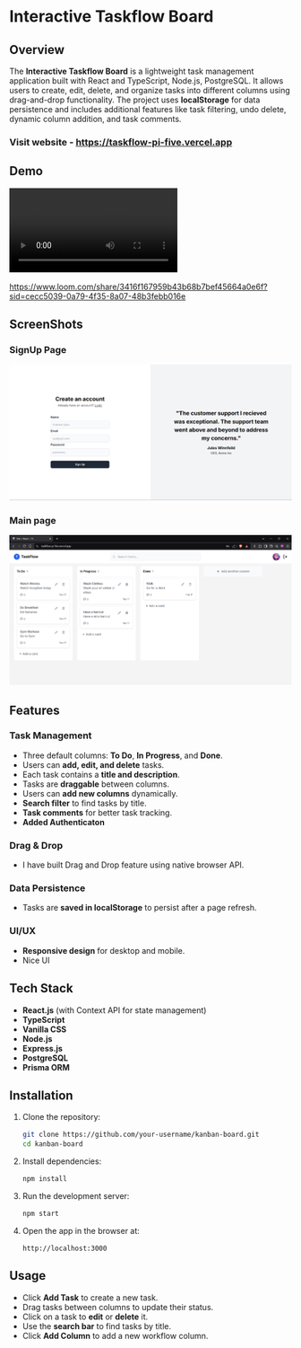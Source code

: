 # Interactive Taskflow Board

## Overview
The **Interactive Taskflow Board** is a lightweight task management application built with React and TypeScript, Node.js, PostgreSQL. It allows users to create, edit, delete, and organize tasks into different columns using drag-and-drop functionality. The project uses **localStorage** for data persistence and includes additional features like task filtering, undo delete, dynamic column addition, and task comments.

### Visit website - https://taskflow-pi-five.vercel.app

## Demo
<video controls src="https://www.loom.com/embed/3416f167959b43b68b7bef45664a0e6f?sid=5070b478-a8fb-49e2-a788-ae60b006943d" title="Title"></video>

https://www.loom.com/share/3416f167959b43b68b7bef45664a0e6f?sid=cecc5039-0a79-4f35-8a07-48b3febb016e


## ScreenShots

### SignUp Page
![alt text](public/image.png)

### Main page
![alt text](public/image-1.png)

## Features
### Task Management
- Three default columns: **To Do**, **In Progress**, and **Done**.
- Users can **add, edit, and delete** tasks.
- Each task contains a **title and description**.
- Tasks are **draggable** between columns.
- Users can **add new columns** dynamically.
- **Search filter** to find tasks by title.
- **Task comments** for better task tracking.
- **Added Authenticaton**

### Drag & Drop
- I have built Drag and Drop feature using native browser API.

### Data Persistence
- Tasks are **saved in localStorage** to persist after a page refresh.

### UI/UX
- **Responsive design** for desktop and mobile.
- Nice UI

## Tech Stack
- **React.js** (with Context API for state management)
- **TypeScript**
- **Vanilla CSS**
- **Node.js**
- **Express.js** 
- **PostgreSQL** 
- **Prisma ORM** 

## Installation
1. Clone the repository:
   ```bash
   git clone https://github.com/your-username/kanban-board.git
   cd kanban-board
   ```
2. Install dependencies:
   ```bash
   npm install
   ```
3. Run the development server:
   ```bash
   npm start
   ```
4. Open the app in the browser at:
   ```
   http://localhost:3000
   ```

## Usage
- Click **Add Task** to create a new task.
- Drag tasks between columns to update their status.
- Click on a task to **edit** or **delete** it.
- Use the **search bar** to find tasks by title.
- Click **Add Column** to add a new workflow column.
